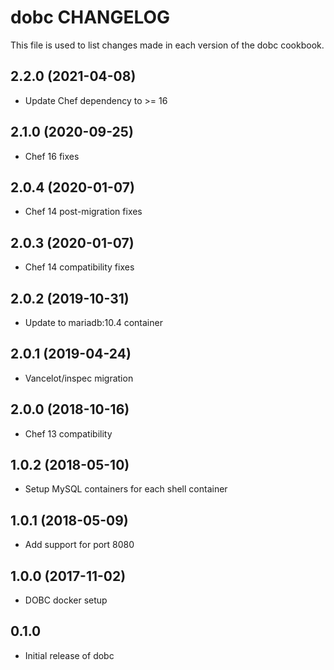 dobc CHANGELOG
==============
This file is used to list changes made in each version of the
dobc cookbook.

2.2.0 (2021-04-08)
------------------
- Update Chef dependency to >= 16

2.1.0 (2020-09-25)
------------------
- Chef 16 fixes

2.0.4 (2020-01-07)
------------------
- Chef 14 post-migration fixes

2.0.3 (2020-01-07)
------------------
- Chef 14 compatibility fixes

2.0.2 (2019-10-31)
------------------
- Update to mariadb:10.4 container

2.0.1 (2019-04-24)
------------------
- Vancelot/inspec migration

2.0.0 (2018-10-16)
------------------
- Chef 13 compatibility

1.0.2 (2018-05-10)
------------------
- Setup MySQL containers for each shell container

1.0.1 (2018-05-09)
------------------
- Add support for port 8080

1.0.0 (2017-11-02)
------------------
- DOBC docker setup

0.1.0
-----
- Initial release of dobc

